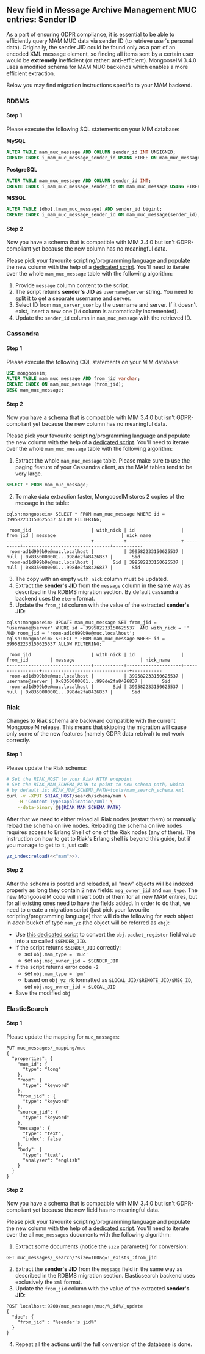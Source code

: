 ## New field in Message Archive Management MUC entries: Sender ID

As a part of ensuring GDPR compliance, it is essential to be able to efficiently query MAM MUC data via sender ID (to retrieve user's personal data).
Originally, the sender JID could be found only as a part of an encoded XML message element, so finding all items sent by a certain user would be **extremely** inefficient (or rather: anti-efficient).
MongooseIM 3.4.0 uses a modified schema for MAM MUC backends which enables a more efficient extraction.

Below you may find migration instructions specific to your MAM backend.

### RDBMS

#### Step 1

Please execute the following SQL statements on your MIM database:

**MySQL**

```sql
ALTER TABLE mam_muc_message ADD COLUMN sender_id INT UNSIGNED;
CREATE INDEX i_mam_muc_message_sender_id USING BTREE ON mam_muc_message(sender_id);
```

**PostgreSQL**

```sql
ALTER TABLE mam_muc_message ADD COLUMN sender_id INT;
CREATE INDEX i_mam_muc_message_sender_id ON mam_muc_message USING BTREE (sender_id);
```

**MSSQL**

```sql
ALTER TABLE [dbo].[mam_muc_message] ADD sender_id bigint;
CREATE INDEX i_mam_muc_message_sender_id ON mam_muc_message(sender_id);
```

#### Step 2

Now you have a schema that is compatible with MIM 3.4.0 but isn't GDPR-compliant yet because the new column has no meaningful data.

Please pick your favourite scripting/programming language and populate the new column with the help of a [dedicated script](jid-from-mam-muc-script.md).
You'll need to iterate over the whole `mam_muc_message` table with the following algorithm:

1. Provide `message` column content to the script.
2. The script returns **sender's JID** as `username@server` string. You need to split it to get a separate username and server.
3. Select ID from `mam_server_user` by the username and server. If it doesn't exist, insert a new one (`id` column is automatically incremented).
4. Update the `sender_id` column in `mam_muc_message` with the retrieved ID.

### Cassandra

#### Step 1

Please execute the following CQL statements on your MIM database:

```sql
USE mongooseim;
ALTER TABLE mam_muc_message ADD from_jid varchar;
CREATE INDEX ON mam_muc_message (from_jid);
DESC mam_muc_message;
```

#### Step 2

Now you have a schema that is compatible with MIM 3.4.0 but isn't GDPR-compliant yet because the new column has no meaningful data.

Please pick your favourite scripting/programming language and populate the new column with the help of a [dedicated script](jid-from-mam-muc-script.md).
You'll need to iterate over the whole `mam_muc_message` table with the following algorithm:

1. Extract the whole `mam_muc_message` table. Please make sure to use the paging feature of your Cassandra client, as the MAM tables tend to be very large.
```sql
SELECT * FROM mam_muc_message;
```
2. To make data extraction faster, MongooseIM stores 2 copies of the message in the table:
```
cqlsh:mongooseim> SELECT * FROM mam_muc_message WHERE id = 399582233150625537 ALLOW FILTERING;

 room_jid                      | with_nick | id                 | from_jid | message                        | nick_name
-------------------------------+-----------+--------------------+----------+--------------------------------+-----------
 room-ad1d999b9e@muc.localhost |           | 399582233150625537 |     null | 0x8350000001...998de2fa8426837 |       Sid
 room-ad1d999b9e@muc.localhost |       Sid | 399582233150625537 |     null | 0x8350000001...998de2fa8426837 |       Sid
```
3. The copy with an empty `with_nick` column must be updated.
4. Extract the **sender's JID** from the `message` column in the same way as described in the RDBMS migration section. By default cassandra backend uses the `eterm` format.
5. Update the `from_jid` column with the value of the extracted **sender's JID**:
```
cqlsh:mongooseim> UPDATE mam_muc_message SET from_jid = 'username@server' WHERE id = 399582233150625537  AND with_nick = '' AND room_jid = 'room-ad1d999b9e@muc.localhost';
cqlsh:mongooseim> SELECT * FROM mam_muc_message WHERE id = 399582233150625537 ALLOW FILTERING;

 room_jid                      | with_nick | id                 | from_jid        | message                        | nick_name
-------------------------------+-----------+--------------------+-----------------+--------------------------------+-----------
 room-ad1d999b9e@muc.localhost |           | 399582233150625537 | username@server | 0x8350000001...998de2fa8426837 |       Sid
 room-ad1d999b9e@muc.localhost |       Sid | 399582233150625537 |            null | 0x8350000001...998de2fa8426837 |       Sid
```

### Riak

Changes to Riak schema are backward compatible with the current MongooseIM release.
This means that skipping the migration will cause only some of the new features (namely GDPR data retrival) to not work correctly.

#### Step 1

Please update the Riak schema:
```bash
# Set the RIAK_HOST to your Riak HTTP endpoint
# Set the RIAK_MAM_SCHEMA_PATH to point to new schema path, which
# by default is: RIAK_MAM_SCHEMA_PATH=tools/mam_search_schema.xml
curl -v -XPUT $RIAK_HOST/search/schema/mam \
    -H 'Content-Type:application/xml' \
    --data-binary @${RIAK_MAM_SCHEMA_PATH}
```

After that we need to either reload all Riak nodes (restart them) or manually reload the schema on live nodes.
Reloading the schema on live nodes requires access to Erlang Shell of one of the Riak nodes (any of them).
The instruction on how to get to Riak's Erlang shell is beyond this guide, but if you manage to get to it, just call:

```erlang
yz_index:reload(<<"mam">>).
```

#### Step 2

After the schema is posted and reloaded, all "new" objects will be indexed properly as long they contain 2 new fields: `msg_owner_jid` and `mam_type`.
The new MongooseIM code will insert both of them for all new MAM entires, but for all existing ones need to have the fields added.
In order to do that, we need to create a migration script (just pick your favourite scripting/programming language) that will do the following for *each* object in *each* bucket of type `mam_yz` (the object will be referred as `obj`):

* Use [this dedicated script](jid-from-mam-muc-script.md) to convert the `obj.packet_register` field value into a so called `$SENDER_JID`.
* If the script returns `$SENDER_JID` correctly:
  * set `obj.mam_type = 'muc'`
  * set `obj.msg_owner_jid = $SENDER_JID`
* If the script returns error code `-2`
  * set `obj.mam_type = 'pm'`
  * based on `obj_yz_rk` formatted as `$LOCAL_JID/$REMOTE_JID/$MSG_ID`, set `obj.msg_owner_jid = $LOCAL_JID`
* Save the modified `obj`

### ElasticSearch

#### Step 1

Please update the mapping for `muc_messages`:
 
```
PUT muc_messages/_mapping/muc
{
  "properties": {
    "mam_id": {
      "type": "long"
    },
    "room": {
      "type": "keyword"
    },
    "from_jid" : {
      "type": "keyword"
    },
    "source_jid": {
      "type": "keyword"
    },
    "message": {
      "type": "text",
      "index": false
    },
    "body": {
      "type": "text",
      "analyzer": "english"
    }
  }
}
```

#### Step 2

Now you have a schema that is compatible with MIM 3.4.0 but isn't GDPR-compliant yet because the new field has no meaningful data.

Please pick your favourite scripting/programming language and populate the new column with the help of a [dedicated script](jid-from-mam-muc-script.md).
You'll need to iterate over the all `muc_messages` documents with the following algorithm:

1. Extract some documents (notice the `size` parameter) for conversion:
```
GET muc_messages/_search/?size=100&q=!_exists_:from_jid
```
2. Extract the **sender's JID** from the `message` field in the same way as described in the RDBMS migration section. Elasticsearch backend uses exclusively the `xml` format.
3. Update the `from_jid` column with the value of the extracted **sender's JID**:
```
POST localhost:9200/muc_messages/muc/%_id%/_update
{
  "doc": {
    "from_jid" : "%sender's jid%"
  }
}
```
4. Repeat all the actions until the full conversion of the database is done.
